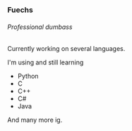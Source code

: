 ### Fuechs

###### Professional dumbass

Currently working on several languages.

I'm using and still learning 

- Python
- C
- C++
- C#
- Java

And many more ig.
